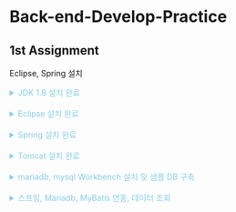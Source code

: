 # Back-end-Develop-Practice

## 1st Assignment

Eclipse, Spring 설치


<details><summary style="color:skyblue"> JDK 1.8 설치 완료 </summary>

![JDK 1.8](./img/jdk1.8-setting.png)

</details>

<br>

<details><summary style="color:skyblue"> Eclipse 설치 완료 </summary>

![Eclipse](./img/eclipse-setting.png)

</details>

<br>

<details><summary style="color:skyblue"> Spring 설치 완료 </summary>

![Spring](./img/spring-setting.png)

</details>

<br>

<details><summary style="color:skyblue"> Tomcat 설치 완료 </summary>

![Tomcat](./img/tomcat-setting.png)

</details>

<br>

<details><summary style="color:skyblue"> mariadb, mysql Workbench 설치 및 샘플 DB 구축 </summary>

![MariaDB](./img/mariadb-setting.png)

</details>

<br>

<details><summary style="color:skyblue"> 스프링, Mariadb, MyBatis 연동, 데이터 조회 </summary>

![Server](./img/server-setting.png)

<details> <summary style="color:white"> POM.xml 수정 완료 </summary>

- springframework, java version 수정
<br>
![Version1](./img/pom-setting_1.png)


- mariaDB, mybatis dependency 추가
<br>
![Version2](./img/pom-setting_2.png)

- maven-compiler-plugin version 수정
<br>
![Version3](./img/pom-setting_3.png)


</details>
<br>
<details> <summary style="color:white"> root-context.xml 수정 완료 </summary>

- xsi:schemaLocation 추가, dataSource 수정
<br>
![RootContext](./img/rootcontext-setting.png)

</details>
<br>
<details> <summary style="color:white"> mybatis-config.xml, logback.xml, log4jdbc.log4j2.properties, test.xml 작성 완료 </summary>

- Resource Tree 
<br>
![ResourceTree](./img/resourcetree-setting.png)

- mybatis-config.xml 
<br>
![Mybatis](./img/mybatis-setting.png)

- logback.xml 
<br>
![Logback](./img/logback-setting.png)

- log4jdbc.log4j2.properties 
<br>
![Properties](./img/properties-setting.png)

- test.xml 
<br>
![Test](./img/test-setting.png)

</details>
<br>
<details> <summary style="color:white"> MovieDAO, MovieService, MovieVO, HomeController 작성 완료 </summary>

- Java Tree

![JavaTree](./img/javatree-setting.png)

- MovieDAO, MovieDAOlmpl 

![DAO1](./img/dao_1.png)
![DAO2](./img/dao_2.png)

- MovieService, MovieServicelmpl 

![Service1](./img/service_1.png)
![Service2](./img/service_2.png)

- HomeController

![Home](./img/homecontroller.png)

- MovieVO

![VO](./img/vo.png)

</details>
<br>
<details> <summary style="color:white"> Tomcat Address 수정 완료 </summary>

- /settingweb -> / 수정

![Address](./img/address-settig.png)

</details>

